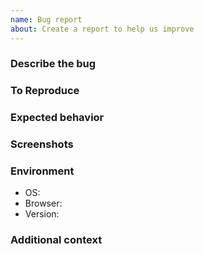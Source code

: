 ```yaml
---
name: Bug report
about: Create a report to help us improve
---
```


### Describe the bug

### To Reproduce

### Expected behavior

### Screenshots

### Environment
- OS:
- Browser:
- Version:

### Additional context

